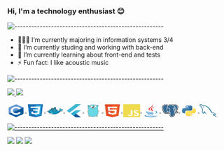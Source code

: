 ### Hi, I'm a technology enthusiast 😊
![-----------------------------------------------------](https://raw.githubusercontent.com/andreasbm/readme/master/assets/lines/rainbow.png)

- 🧑🏽‍💻 I’m currently majoring in information systems 3/4
- 🔭 I’m currently studing and working with back-end
- 🌱 I’m currently learning about front-end and tests
- ⚡ Fun fact: I like acoustic music 

![-----------------------------------------------------](https://raw.githubusercontent.com/andreasbm/readme/master/assets/lines/rainbow.png)
<div>
  <a href="https://github.com/Robson019">
  <img height="195em" src="https://github-readme-stats.vercel.app/api?username=Robson019&show_icons=true&theme=tokyonight&include_all_commits=true&count_private=true"/>
    <img height="195em" src="https://github-readme-stats.vercel.app/api/top-langs/?username=Robson019&layout=compact&langs_count=16&theme=tokyonight"/>
</div>

<div style="display: inline_block"><br>
  <img align="center" alt="Robson-c" height="30" width="40" src="https://raw.githubusercontent.com/devicons/devicon/master/icons/c/c-original.svg">
  <img align="center" alt="Robson-CSS" height="30" width="40" src="https://raw.githubusercontent.com/devicons/devicon/master/icons/css3/css3-original.svg">
  <img align="center" alt="Robson-docker" height="30" width="40" src="https://raw.githubusercontent.com/devicons/devicon/master/icons/docker/docker-original.svg">
  <img align="center" alt="Robson-docker" height="30" width="40" src="https://raw.githubusercontent.com/devicons/devicon/master/icons/flutter/flutter-original.svg">
  <img align="center" alt="Robson-Go" height="30" width="40" src="https://raw.githubusercontent.com/devicons/devicon/master/icons/go/go-original.svg">
  <img align="center" alt="Robson-HTML" height="30" width="40" src="https://raw.githubusercontent.com/devicons/devicon/master/icons/html5/html5-original.svg">
  <img align="center" alt="Robson-Js" height="30" width="40" src="https://raw.githubusercontent.com/devicons/devicon/master/icons/javascript/javascript-plain.svg">
  <img align="center" alt="Robson-Java" height="30" width="40" src="https://raw.githubusercontent.com/devicons/devicon/master/icons/java/java-original.svg">
  <img align="center" alt="Robson-Postgres" height="30" width="40" src="https://raw.githubusercontent.com/devicons/devicon/master/icons/postgresql/postgresql-original.svg">
  <img align="center" alt="Robson-Python" height="30" width="40" src="https://raw.githubusercontent.com/devicons/devicon/master/icons/python/python-original.svg">
  <img align="center" alt="Robson-mysql" height="30" width="40" src="https://raw.githubusercontent.com/devicons/devicon/master/icons/mysql/mysql-original.svg">
</div>
  
  ![-----------------------------------------------------](https://raw.githubusercontent.com/andreasbm/readme/master/assets/lines/rainbow.png)
 
<div>
  <a href="https://instagram.com/robson.g0" target="_blank" rel="external"><img src="https://img.shields.io/badge/-Instagram-%23E4405F?style=for-the-badge&logo=instagram&logoColor=white" target="_blank"></a>
  <a href = "mailto:robsongominho064@gmail.com" target="_blank" rel="external"><img src="https://img.shields.io/badge/-Gmail-%23333?style=for-the-badge&logo=gmail&logoColor=white" target="_blank"></a>
  <a href="linkedin.com/in/robson-gominho-93b872242" target="_blank" rel="external"><img src="https://img.shields.io/badge/-LinkedIn-%230077B5?style=for-the-badge&logo=linkedin&logoColor=white" target="_blank"></a>
</div>
